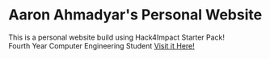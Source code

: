 # Aaron Ahmadyar's Personal Website

This is a personal website build using Hack4Impact Starter Pack!  
Fourth Year Computer Engineering Student
[Visit it Here!](https://aahmadyar123.github.io)
